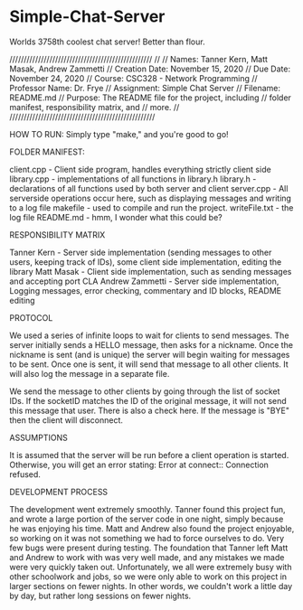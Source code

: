 # Simple-Chat-Server

Worlds 3758th coolest chat server!
Better than flour.

//////////////////////////////////////////////////
//
// Names: Tanner Kern, Matt Masak, Andrew Zammetti
// Creation Date: November 15, 2020
// Due Date: November 24, 2020
// Course: CSC328 - Network Programming
// Professor Name: Dr. Frye
// Assignment: Simple Chat Server
// Filename: README.md
// Purpose: The README file for the project, including
//          folder manifest, responsibility matrix, and 
//          more.
//  
///////////////////////////////////////////////////

HOW TO RUN: Simply type "make," and you're good to go!

FOLDER MANIFEST:

client.cpp - Client side program, handles everything strictly client side
library.cpp - implementations of all functions in library.h 
library.h - declarations of all functions used by both server and client
server.cpp - All serverside operations occur here, such as displaying messages and writing to a log file
makefile - used to compile and run the project.
writeFile.txt - the log file
README.md - hmm, I wonder what this could be? 


RESPONSIBILITY MATRIX

Tanner Kern - Server side implementation (sending messages to other users, keeping track of IDs),
some client side implementation, editing the library
Matt Masak - Client side implementation, such as sending messages and accepting port CLA
Andrew Zammetti - Server side implementation, Logging messages, error checking, commentary and ID blocks, README editing


PROTOCOL

We used a series of infinite loops to wait for clients to send messages. The server initially
sends a HELLO message, then asks for a nickname. Once the nickname is sent (and is unique) the server
will begin waiting for messages to be sent. Once one is sent, it will send that message
to all other clients. It will also log the message in a separate file. 

We send the message to other clients by going through the list of socket IDs. If the socketID matches
the ID of the original message, it will not send this message that user. There is also a check here. 
If the message is "BYE" then the client will disconnect. 


ASSUMPTIONS

It is assumed that the server will be run before a client operation is started. Otherwise, you will get an error stating: Error at connect:: Connection refused.


DEVELOPMENT PROCESS

The development went extremely smoothly. Tanner found this project fun, and wrote a large
portion of the server code in one night, simply because he was enjoying his time. Matt and Andrew
also found the project enjoyable, so working on it was not something we had to force ourselves to do.
Very few bugs were present during testing. The foundation that Tanner left Matt and Andrew to work with
was very well made, and any mistakes we made were very quickly taken out. Unfortunately, we all 
were extremely busy with other schoolwork and jobs, so we were only able to work on this project
in larger sections on fewer nights. In other words, we couldn't work a little day by day, but rather 
long sessions on fewer nights. 

